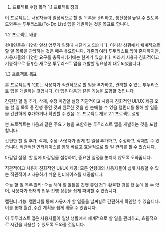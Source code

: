 1. 프로젝트 수행 목적
1.1 프로젝트 정의

이 프로젝트는 사용자들이 일상적으로 할 일 목록을 관리하고, 생산성을 높일 수 있도록 도와주는 투두리스트(To-Do List) 앱을 개발하는 것을 목표로 합니다.

1.2 프로젝트 배경

현대인들은 다양한 일상 업무와 일정에 시달리고 있습니다. 이러한 상황에서 체계적으로 할 일 목록을 관리하는 것은 매우 중요합니다. 기존의 여러 투두리스트 앱이 존재하지만, 사용자들의 다양한 요구를 충족시키기에는 한계가 있습니다. 따라서 사용자 친화적이고 기능적으로 풍부한 새로운 투두리스트 앱을 개발할 필요성이 대두되었습니다.

1.3 프로젝트 목표

본 프로젝트의 목표는 사용자가 직관적으로 할 일을 추가하고, 관리할 수 있는 투두리스트 앱을 개발하는 것입니다. 이 앱은 다음과 같은 기능을 포함할 것입니다:

간편한 할 일 추가, 삭제, 수정
마감일 설정
직관적이고 사용자 친화적인 UI/UX 제공
오늘 할 일 목록 중 진행 중인 것과 완료한 것을 한 눈에 볼 수 있음
캘린더를 통해 할 일들을 간편하게 추가하거나 확인할 수 있음.
2. 프로젝트 개요
2.1 프로젝트 설명

본 프로젝트는 다음과 같은 주요 기능을 포함하는 투두리스트 앱을 개발하는 것을 포함합니다:

간편한 할 일 추가, 삭제, 수정: 사용자가 쉽게 할 일을 추가하고, 수정하고, 삭제할 수 있습니다. 직관적인 인터페이스를 통해 빠르고 효율적으로 할 일 관리를 할 수 있습니다.

마감일 설정: 할 일에 마감일을 설정하여, 중요한 일정을 놓치지 않도록 도와줍니다.

직관적이고 사용자 친화적인 UI/UX 제공: 모든 연령대의 사용자들이 쉽게 사용할 수 있는 직관적이고 사용하기 쉬운 인터페이스를 제공합니다.

오늘 할 일 목록 관리: 오늘 해야 할 일들을 진행 중인 것과 완료한 것을 한 눈에 볼 수 있어, 사용자가 현재의 업무 진행 상황을 쉽게 파악할 수 있습니다.

캘린더 기능: 캘린더를 통해 사용자가 할 일들을 날짜별로 간편하게 확인할 수 있습니다. 이를 통해 월간, 주간 계획을 쉽게 세울 수 있습니다.

이 투두리스트 앱은 사용자들이 일상 생활에서 체계적으로 할 일을 관리하고, 효율적으로 시간을 사용할 수 있도록 도와줄 것입니다.

